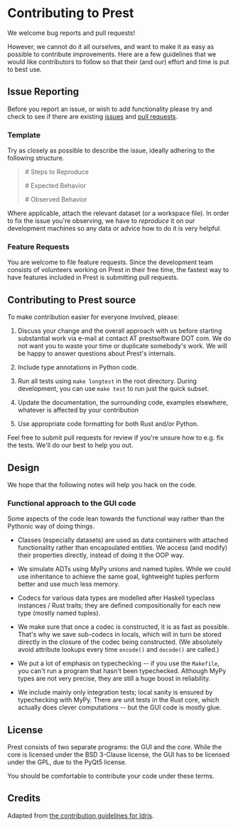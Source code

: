 # Contributing to Prest

We welcome bug reports and pull requests!

However, we cannot do it all ourselves, and want to make it as easy as possible
to contribute improvements.  Here are a few guidelines that we would like
contributors to follow so that their (and our) effort and time is put to best
use.

## Issue Reporting

Before you report an issue, or wish to add functionality please try and check
to see if there are existing
[issues](https://github.com/prestsoftware/prest/issues) and [pull
requests](https://github.com/prestsoftware/prest/pulls).

### Template

Try as closely as possible to describe the issue, ideally adhering to the following structure.

> \# Steps to Reproduce
>
> \# Expected Behavior
> 
> \# Observed Behavior

Where applicable, attach the relevant dataset (or a workspace file). In order
to fix the issue you're observing, we have to _reproduce_ it on our development
machines so any data or advice how to do it is very helpful.

### Feature Requests

You are welcome to file feature requests. Since the development
team consists of volunteers working on Prest in their free time, the
fastest way to have features included in Prest is submitting pull requests.

## Contributing to Prest source

To make contribution easier for everyone involved, please:

1. Discuss your change and the overall approach with us before starting
   substantial work via e-mail at contact AT prestsoftware DOT com.  We do not
   want you to waste your time or duplicate somebody's work.  We will be happy
   to answer questions about Prest's internals.

1. Include type annotations in Python code.

1. Run all tests using `make longtest` in the root directory. During
   development, you can use `make test` to run just the quick subset.

1. Update the documentation, the surrounding code, examples elsewhere, whatever
   is affected by your contribution

1. Use appropriate code formatting for both Rust and/or Python.

Feel free to submit pull requests for review if you're unsure how to e.g. fix
the tests.  We'll do our best to help you out.

## Design

We hope that the following notes will help you hack on the code.

### Functional approach to the GUI code

Some aspects of the code lean towards the functional way rather than the
Pythonic way of doing things.

* Classes (especially datasets) are used as data containers with attached
  functionality rather than encapsulated entities. We access (and modify) their
  properties directly, instead of doing it the OOP way.

* We simulate ADTs using MyPy unions and named tuples. While we could use
  inheritance to achieve the same goal, lightweight tuples perform better and
  use much less memory.

* Codecs for various data types are modelled after Haskell typeclass instances
  / Rust traits; they are defined compositionally for each new type (mostly
  named tuples).

* We make sure that once a codec is constructed, it is as fast as possible.
  That's why we save sub-codecs in locals, which will in turn be stored
  directly in the closure of the codec being constructed. (We absolutely avoid
  attribute lookups every time `encode()` and `decode()` are called.)

* We put a lot of emphasis on typechecking -- if you use the `Makefile`, you
  can't run a program that hasn't been typechecked. Although MyPy types are not
  very precise, they are still a huge boost in reliability.

* We include mainly only integration tests; local sanity is ensured by
  typechecking with MyPy. There are unit tests in the Rust core, which actually
  does clever computations -- but the GUI code is mostly glue.

## License

Prest consists of two separate programs: the GUI and the core.
While the core is licensed under the BSD 3-Clause license, the GUI has to be
licensed under the GPL, due to the PyQt5 license.

You should be comfortable to contribute your code under these terms.

## Credits

Adapted from [the contribution guidelines for Idris](https://github.com/idris-lang/Idris-dev/).
